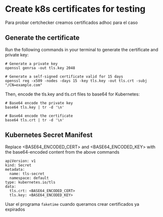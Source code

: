 # Create k8s certificates for testing 
Para probar certchecker creamos certificados adhoc para el caso

## Generate the certificate
Run the following commands in your terminal to generate the certificate and private key:
```
# Generate a private key
openssl genrsa -out tls.key 2048

# Generate a self-signed certificate valid for 15 days
openssl req -x509 -nodes -days 15 -key tls.key -out tls.crt -subj "/CN=example.com"

```
Then, encode the tls.key and tls.crt files to base64 for Kubernetes:
```
# Base64 encode the private key
base64 tls.key | tr -d '\n'

# Base64 encode the certificate
base64 tls.crt | tr -d '\n'
```
## Kubernetes Secret Manifest
Replace <BASE64_ENCODED_CERT> and <BASE64_ENCODED_KEY> with the base64-encoded content from the above commands
```
apiVersion: v1
kind: Secret
metadata:
  name: tls-secret
  namespace: default
type: kubernetes.io/tls
data:
  tls.crt: <BASE64_ENCODED_CERT>
  tls.key: <BASE64_ENCODED_KEY>
```
Usar el programa `faketime` cuando queramos crear certificados ya expirados